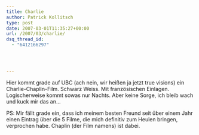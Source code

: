 ```yaml
---
title: Charlie
author: Patrick Kollitsch
type: post
date: 2007-03-01T11:35:27+00:00
url: /2007/03/charlie/
dsq_thread_id:
  - "6412166297"




---
```

Hier kommt grade auf UBC (ach nein, wir hei&szlig;en ja jetzt true visions) ein Charlie-Chaplin-Film. Schwarz Weiss. Mit franz&ouml;sischen Einlagen. Logischerweise kommt sowas nur Nachts. Aber keine Sorge, ich bleib wach und kuck mir das an...

PS: Mir f&auml;llt grade ein, dass ich meinem besten Freund seit &uuml;ber einem Jahr einen Eintrag &uuml;ber die 5 Filme, die mich definitiv zum Heulen bringen, verprochen habe. Chaplin (der Film namens) ist dabei.